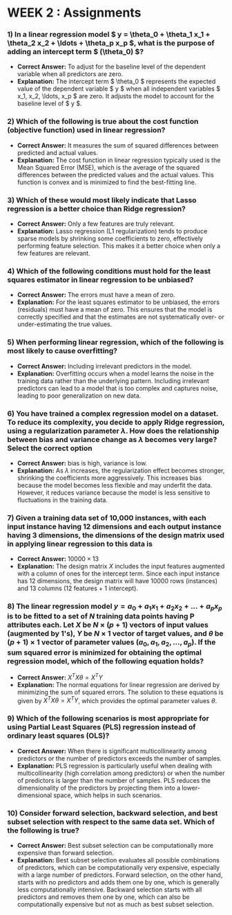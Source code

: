 # WEEK 2 : Assignments

### 1) **In a linear regression model $ y = \theta_0 + \theta_1 x_1 + \theta_2 x_2 + \ldots + \theta_p x_p $, what is the purpose of adding an intercept term $ (\theta_0) $?**

   - **Correct Answer:** To adjust for the baseline level of the dependent variable when all predictors are zero.
   - **Explanation:** The intercept term $ \theta_0 $ represents the expected value of the dependent variable $ y $ when all independent variables $ x_1, x_2, \ldots, x_p $ are zero. It adjusts the model to account for the baseline level of $ y $.

### 2) **Which of the following is true about the cost function (objective function) used in linear regression?**

   - **Correct Answer:** It measures the sum of squared differences between predicted and actual values.
   - **Explanation:** The cost function in linear regression typically used is the Mean Squared Error (MSE), which is the average of the squared differences between the predicted values and the actual values. This function is convex and is minimized to find the best-fitting line.

### 3) **Which of these would most likely indicate that Lasso regression is a better choice than Ridge regression?**

   - **Correct Answer:** Only a few features are truly relevant.
   - **Explanation:** Lasso regression (L1 regularization) tends to produce sparse models by shrinking some coefficients to zero, effectively performing feature selection. This makes it a better choice when only a few features are relevant.

### 4) **Which of the following conditions must hold for the least squares estimator in linear regression to be unbiased?**

   - **Correct Answer:** The errors must have a mean of zero.
   - **Explanation:** For the least squares estimator to be unbiased, the errors (residuals) must have a mean of zero. This ensures that the model is correctly specified and that the estimates are not systematically over- or under-estimating the true values.


### 5) **When performing linear regression, which of the following is most likely to cause overfitting?**

   - **Correct Answer:** Including irrelevant predictors in the model.
   - **Explanation:** Overfitting occurs when a model learns the noise in the training data rather than the underlying pattern. Including irrelevant predictors can lead to a model that is too complex and captures noise, leading to poor generalization on new data.

### 6) **You have trained a complex regression model on a dataset. To reduce its complexity, you decide to apply Ridge regression, using a regularization parameter $\lambda$. How does the relationship between bias and variance change as $\lambda$ becomes very large? Select the correct option**

   - **Correct Answer:** bias is high, variance is low.
   - **Explanation:** As $\lambda$ increases, the regularization effect becomes stronger, shrinking the coefficients more aggressively. This increases bias because the model becomes less flexible and may underfit the data. However, it reduces variance because the model is less sensitive to fluctuations in the training data.

### 7) **Given a training data set of 10,000 instances, with each input instance having 12 dimensions and each output instance having 3 dimensions, the dimensions of the design matrix used in applying linear regression to this data is**

   - **Correct Answer:** $10000 \times 13$
   - **Explanation:** The design matrix $X$ includes the input features augmented with a column of ones for the intercept term. Since each input instance has 12 dimensions, the design matrix will have $10000$ rows (instances) and $13$ columns (12 features + 1 intercept).

### 8) **The linear regression model $y = a_0 + a_1x_1 + a_2x_2 + \ldots + a_px_p$ is to be fitted to a set of $N$ training data points having P attributes each. Let $X$ be $N \times (p+1)$ vectors of input values (augmented by 1's), $Y$ be $N \times 1$ vector of target values, and $\theta$ be $(p+1) \times 1$ vector of parameter values $(a_0, a_1, a_2, \ldots, a_p)$. If the sum squared error is minimized for obtaining the optimal regression model, which of the following equation holds?**

   - **Correct Answer:** $X^T X \theta = X^TY$
   - **Explanation:** The normal equations for linear regression are derived by minimizing the sum of squared errors. The solution to these equations is given by $X^T X \theta = X^TY$, which provides the optimal parameter values $\theta$.


### 9) **Which of the following scenarios is most appropriate for using Partial Least Squares (PLS) regression instead of ordinary least squares (OLS)?**

   - **Correct Answer:** When there is significant multicollinearity among predictors or the number of predictors exceeds the number of samples.
   - **Explanation:** PLS regression is particularly useful when dealing with multicollinearity (high correlation among predictors) or when the number of predictors is larger than the number of samples. PLS reduces the dimensionality of the predictors by projecting them into a lower-dimensional space, which helps in such scenarios.

### 10) **Consider forward selection, backward selection, and best subset selection with respect to the same data set. Which of the following is true?**

   - **Correct Answer:** Best subset selection can be computationally more expensive than forward selection.
   - **Explanation:** Best subset selection evaluates all possible combinations of predictors, which can be computationally very expensive, especially with a large number of predictors. Forward selection, on the other hand, starts with no predictors and adds them one by one, which is generally less computationally intensive. Backward selection starts with all predictors and removes them one by one, which can also be computationally expensive but not as much as best subset selection.
